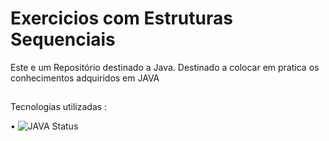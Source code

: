 # Exercicios com Estruturas Sequenciais


Este e um Repositório  destinado a Java. Destinado a colocar em pratica os conhecimentos adquiridos em JAVA

##
Tecnologias utilizadas :


• 	   ![JAVA Status](https://img.shields.io/badge/Java-ED8B00?style=for-the-badge&logo=java&logoColor=white)
